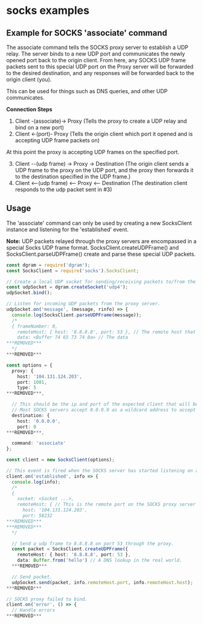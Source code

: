 # socks examples

## Example for SOCKS 'associate' command

The associate command tells the SOCKS proxy server to establish a UDP relay. The server binds to a new UDP port and communicates the newly opened port back to the origin client. From here, any SOCKS UDP frame packets sent to this special UDP port on the Proxy server will be forwarded to the desired destination, and any responses will be forwarded back to the origin client (you).

This can be used for things such as DNS queries, and other UDP communicates.

**Connection Steps**

1. Client -(associate)-> Proxy (Tells the proxy to create a UDP relay and bind on a new port)
2. Client <-(port)- Proxy (Tells the origin client which port it opened and is accepting UDP frame packets on)

At this point the proxy is accepting UDP frames on the specified port.

3. Client --(udp frame) -> Proxy -> Destination (The origin client sends a UDP frame to the proxy on the UDP port, and the proxy then forwards it to the destination specified in the UDP frame.)
4. Client <--(udp frame) <-- Proxy <-- Destination (The destination client responds to the udp packet sent in #3)

## Usage

The 'associate' command can only be used by creating a new SocksClient instance and listening for the 'established' event.

**Note:** UDP packets relayed through the proxy servers are encompassed in a special Socks UDP frame format. SocksClient.createUDPFrame() and SocksClient.parseUDPFrame() create and parse these special UDP packets.

```typescript
const dgram = require('dgram');
const SocksClient = require('socks').SocksClient;

// Create a local UDP socket for sending/receiving packets to/from the proxy.
const udpSocket = dgram.createSocket('udp4');
udpSocket.bind();

// Listen for incoming UDP packets from the proxy server.
udpSocket.on('message', (message, rinfo) => {
  console.log(SocksClient.parseUDPFrame(message));
  /*
  { frameNumber: 0,
    remoteHost: { host: '8.8.8.8', port: 53 }, // The remote host that replied with a UDP packet
    data: <Buffer 74 65 73 74 0a> // The data
***REMOVED***
  */
***REMOVED***

const options = {
  proxy: {
    host: '104.131.124.203',
    port: 1081,
    type: 5
***REMOVED***,

  // This should be the ip and port of the expected client that will be sending UDP frames to the newly opened UDP port on the server.
  // Most SOCKS servers accept 0.0.0.0 as a wildcard address to accept UDP frames from any source.
  destination: {
    host: '0.0.0.0',
    port: 0
***REMOVED***,

  command: 'associate'
};

const client = new SocksClient(options);

// This event is fired when the SOCKS server has started listening on a new UDP port for UDP relaying.
client.on('established', info => {
  console.log(info);
  /*
  {
    socket: <Socket ...>,
    remoteHost: { // This is the remote port on the SOCKS proxy server to send UDP frame packets to.
      host: '104.131.124.203',
      port: 58232
***REMOVED***
***REMOVED***
  */

  // Send a udp frame to 8.8.8.8 on port 53 through the proxy.
  const packet = SocksClient.createUDPFrame({
    remoteHost: { host: '8.8.8.8', port: 53 },
    data: Buffer.from('hello') // A DNS lookup in the real world.
  ***REMOVED***

  // Send packet.
  udpSocket.send(packet, info.remoteHost.port, info.remoteHost.host);
***REMOVED***

// SOCKS proxy failed to bind.
client.on('error', () => {
  // Handle errors
***REMOVED***
```
